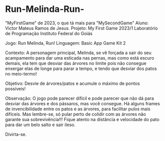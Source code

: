 # Run-Melinda-Run-
"MyFirstGame" de 2023, o que tá mais para "MySecondGame"
Aluno: Victor Mateus Ramos de Jesus.
Projeto: My First Game 2023/1
Laboratório de Programação
Instituto Federal do Goiás


Jogo: Run Melinda, Run!
Linguagem: Basic
App Game Kit 2

Contexto: A personagem principal, Melinda, se vê forçada a sair do seu acampamento para dar uma esticada nas pernas, mas como está escuro demais, ela tem que desviar das árvores no limite pois não consegue enxergar elas de longe para parar a tempo, e tendo que desviar dos patos no meio-termo!

Objetivo: Desvie de árvores/patos e acumule o máximo de pontos possíveis!

Observação: O jogo pode parecer difícil e pode parecer que não dá para desviar das árvores e dos pássaros, mas você consegue. Há alguns frames de invencibilidade entre os patos e as árvores, para facilitar pulos mais difíceis. Mas lembre-se, só pular perto de colidir com as árvores não garante sua sobrevivência!!! Fique atento na distância e velocidade do pato para dar um belo salto e sair ileso.

Divirta-se.
